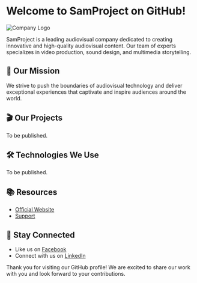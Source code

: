 # Welcome to SamProject on GitHub!

![Company Logo](https://samprojectlab.github.io/images/logo.png)

SamProject is a leading audiovisual company dedicated to creating innovative and high-quality audiovisual content. Our team of experts specializes in video production, sound design, and multimedia storytelling.

## 🚀 Our Mission
We strive to push the boundaries of audiovisual technology and deliver exceptional experiences that captivate and inspire audiences around the world.

## 🎬 Our Projects

To be published.

## 🛠️ Technologies We Use

To be published.

## 📚 Resources
- [Official Website](https://www.samprojectlab.github.io)
- [Support](mailto:moraissamuel@gmail.com)

## 📢 Stay Connected
- Like us on [Facebook](https://facebook.com/samproject)
- Connect with us on [LinkedIn](https://linkedin.com/company/samproject)

Thank you for visiting our GitHub profile! We are excited to share our work with you and look forward to your contributions.

